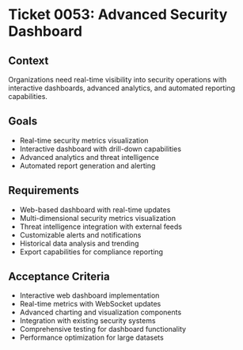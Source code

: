 # Ticket 0053: Advanced Security Dashboard

## Context
Organizations need real-time visibility into security operations with interactive dashboards, advanced analytics, and automated reporting capabilities.

## Goals
- Real-time security metrics visualization
- Interactive dashboard with drill-down capabilities
- Advanced analytics and threat intelligence
- Automated report generation and alerting

## Requirements
- Web-based dashboard with real-time updates
- Multi-dimensional security metrics visualization
- Threat intelligence integration with external feeds
- Customizable alerts and notifications
- Historical data analysis and trending
- Export capabilities for compliance reporting

## Acceptance Criteria
- Interactive web dashboard implementation
- Real-time metrics with WebSocket updates
- Advanced charting and visualization components
- Integration with existing security systems
- Comprehensive testing for dashboard functionality
- Performance optimization for large datasets